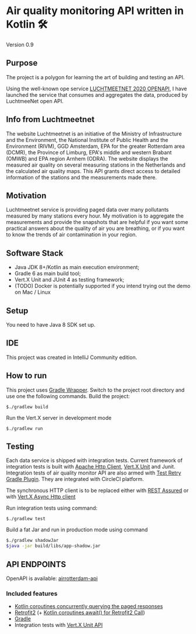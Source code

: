 # Air quality monitoring API written in Kotlin  🛠

Version 0.9

## Purpose

The project is a polygon for learning the art of building and testing an API.

Using the well-known ope service [LUCHTMEETNET 2020 OPENAPI](https://api-docs.luchtmeetnet.nl/),
I have launched the service that consumes and aggregates the data, produced by LuchtmeeNet open API.

## Info from Luchtmeetnet

The website Luchtmeetnet is an initiative of the Ministry of Infrastructure and the Environment, 
the National Institute of Public Health and the Environment (RIVM), GGD Amsterdam, EPA for the greater Rotterdam area (DCMR), 
the Province of Limburg, EPA's middle and western Brabant (OMWB) and EPA region Arnhem (ODRA). 
The website displays the measured air quality on several measuring stations in the Netherlands and the calculated air quality maps.
This API grants direct access to detailed information of the stations and the measurements made there.

## Motivation 

Luchtmeetnet service is providing paged data over many pollutants measured by many stations every hour. 
My motivation is to aggregate the measurements and provide the snapshots that are helpful if you want some
practical answers about the quality of air you are breathing, 
or if you want to know the trends of air contamination in your region.

## Software Stack

* Java JDK 8+/Kotlin as main execution environment;
* Gradle 6 as main build tool;
* Vert.X Unit and JUnit 4 as testing framework;
* (TODO) Docker is potentially supported if you intend trying out the demo on Mac / Linux 

## Setup

You need to have Java 8 SDK set up.

## IDE

This project was created in IntelliJ Community edition.

## How to run

This project uses [Gradle Wrapper](https://docs.gradle.org/current/userguide/gradle_wrapper.html).
Switch to the project root directory and use one the following commands.
Build the project:
```
$./gradlew build 
```
Run the Vert.X server in development mode
```
$./gradlew run 
```
## Testing

Each data service is shipped with integration tests.
Current framework of integration tests is built with [Apache Http Client](https://hc.apache.org/httpcomponents-client-4.5.x/index.html), 
[Vert.X Unit](https://vertx.io/docs/vertx-unit/java/) and Junit. 
Integration tests of air quality monitor API are also armed with [Test Retry Gradle Plugin](https://github.com/gradle/test-retry-gradle-plugin).
They are integrated with CircleCI platform. 

The synchronous HTTP client is to be replaced either with [REST Assured](http://rest-assured.io/) 
or with [Vert.X Async Http client](https://how-to.vertx.io/http-client-howto/)

Run integration tests using command:

```
$./gradlew test 
```

Build a fat Jar and run in production mode using command
 ```sh
 $./gradlew shadowJar
 $java -jar build/libs/app-shadow.jar
 ``` 

## API ENDPOINTS

OpenAPI is available:
[airrotterdam-api](https://app.swaggerhub.com/apis/dmitrychebayewski/airrotterdam/0.9)



### Included features

* [Kotlin coroutines concurrently querying the paged responses](https://kotlinexpertise.com/kotlin-coroutines-concurrency/)
* [Retrofit2](https://github.com/square/retrofit) (+ [Kotlin coroutines await() for Retrofit2 Call](https://github.com/gildor/kotlin-coroutines-retrofit))
* [Gradle](https://gradle.org/)
* Integration tests with [Vert.X Unit API](https://vertx.io/docs/vertx-unit/java/)
